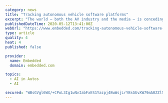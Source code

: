 ```yaml
---
category: news
title: "Tracking autonomous vehicle software platforms"
excerpt: "The world — both the AV industry and the media — is conceding that the road to Level 4 and Level 5 self-driving cars is still long and winding. Delayed"
publishedDateTime: 2020-05-12T13:41:00Z
webUrl: "https://www.embedded.com/tracking-autonomous-vehicle-software-platforms/"
type: article
quality: 4
heat: 4
published: false

provider:
  name: Embedded
  domain: embedded.com

topics:
  - AI in Autos
  - AI

secured: "WBsGVgl6WX/+CPoL3Ig1wNvIabFxES1Yazpj4BwWsjLrYBsGUvXW79mA0ZZl5UUZV6LMNXel/gBGD3wAsyUQnr846rHPiY1wF7l67qHqxe/kUU9VFwmwPkRB080cL4YM2RSwAgWTAo79SnnDDHjSVwZw7RDz54DmREGmTcLIqPsqknPqV+nZVc/Rv7C7SDiWQ/6w++Fa7NrAC1XynA+nmdNCJBKHZjct92m7py+VEEfStN8rKWSMtC895SB33OkpW0zoDQuvfYU/kbP9g17Fp8QDJEd/IqZQldo07SION8Wqcc2T7nTmMOe+LWxDLvIx;pUfJGmRZK7UCMbEZdnIPnA=="
---
```


